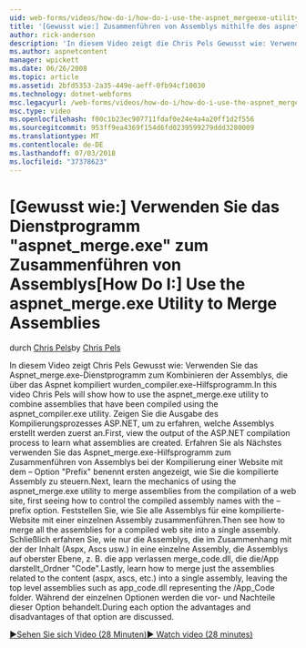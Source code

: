 ```yaml
---
uid: web-forms/videos/how-do-i/how-do-i-use-the-aspnet_mergeexe-utility-to-merge-assemblies
title: '[Gewusst wie:] Zusammenführen von Assemblys mithilfe des aspnet_merge.exe-Dienstprogramms | Microsoft-Dokumentation'
author: rick-anderson
description: 'In diesem Video zeigt die Chris Pels Gewusst wie: Verwenden des aspnet_merge.exe-Dienstprogramms zum Kombinieren der Assemblys, die über die aspnet_compiler.exe-Hilfsprogramm kompiliert wurden...'
ms.author: aspnetcontent
manager: wpickett
ms.date: 06/26/2008
ms.topic: article
ms.assetid: 2bfd5353-2a35-449e-aeff-0fb94cf10030
ms.technology: dotnet-webforms
msc.legacyurl: /web-forms/videos/how-do-i/how-do-i-use-the-aspnet_mergeexe-utility-to-merge-assemblies
msc.type: video
ms.openlocfilehash: f00c1b23ec907711fdaf0e24e4a4a20ff1d2f556
ms.sourcegitcommit: 953ff9ea4369f154d6fd0239599279ddd3280009
ms.translationtype: MT
ms.contentlocale: de-DE
ms.lasthandoff: 07/03/2018
ms.locfileid: "37378623"
---
```

<a name="how-do-i-use-the-aspnetmergeexe-utility-to-merge-assemblies"></a><span data-ttu-id="fdf6a-103">[Gewusst wie:] Verwenden Sie das Dienstprogramm "aspnet_merge.exe" zum Zusammenführen von Assemblys</span><span class="sxs-lookup"><span data-stu-id="fdf6a-103">[How Do I:] Use the aspnet_merge.exe Utility to Merge Assemblies</span></span>
====================
<span data-ttu-id="fdf6a-104">durch [Chris Pels](https://twitter.com/chrispels)</span><span class="sxs-lookup"><span data-stu-id="fdf6a-104">by [Chris Pels](https://twitter.com/chrispels)</span></span>

<span data-ttu-id="fdf6a-105">In diesem Video zeigt Chris Pels Gewusst wie: Verwenden Sie das Aspnet\_merge.exe-Dienstprogramm zum Kombinieren der Assemblys, die über das Aspnet kompiliert wurden\_compiler.exe-Hilfsprogramm.</span><span class="sxs-lookup"><span data-stu-id="fdf6a-105">In this video Chris Pels will show how to use the aspnet\_merge.exe utility to combine assemblies that have been compiled using the aspnet\_compiler.exe utility.</span></span> <span data-ttu-id="fdf6a-106">Zeigen Sie die Ausgabe des Kompilierungsprozesses ASP.NET, um zu erfahren, welche Assemblys erstellt werden zuerst an.</span><span class="sxs-lookup"><span data-stu-id="fdf6a-106">First, view the output of the ASP.NET compilation process to learn what assemblies are created.</span></span> <span data-ttu-id="fdf6a-107">Erfahren Sie als Nächstes verwenden Sie das Aspnet\_merge.exe-Hilfsprogramm zum Zusammenführen von Assemblys bei der Kompilierung einer Website mit dem – Option "Prefix" benennt ersten angezeigt, wie Sie die kompilierte Assembly zu steuern.</span><span class="sxs-lookup"><span data-stu-id="fdf6a-107">Next, learn the mechanics of using the aspnet\_merge.exe utility to merge assemblies from the compilation of a web site, first seeing how to control the compiled assembly names with the –prefix option.</span></span> <span data-ttu-id="fdf6a-108">Feststellen Sie, wie Sie alle Assemblys für eine kompilierte-Website mit einer einzelnen Assembly zusammenführen.</span><span class="sxs-lookup"><span data-stu-id="fdf6a-108">Then see how to merge all the assemblies for a compiled web site into a single assembly.</span></span> <span data-ttu-id="fdf6a-109">Schließlich erfahren Sie, wie nur die Assemblys, die im Zusammenhang mit der der Inhalt (Aspx, Ascs usw.) in eine einzelne Assembly, die Assemblys auf oberster Ebene, z. B. die app verlassen merge\_code.dll, die die/App darstellt\_Ordner "Code".</span><span class="sxs-lookup"><span data-stu-id="fdf6a-109">Lastly, learn how to merge just the assemblies related to the content (aspx, ascs, etc.) into a single assembly, leaving the top level assemblies such as app\_code.dll representing the /App\_Code folder.</span></span> <span data-ttu-id="fdf6a-110">Während der einzelnen Optionen werden die vor- und Nachteile dieser Option behandelt.</span><span class="sxs-lookup"><span data-stu-id="fdf6a-110">During each option the advantages and disadvantages of that option are discussed.</span></span>

[<span data-ttu-id="fdf6a-111">&#9654;Sehen Sie sich Video (28 Minuten)</span><span class="sxs-lookup"><span data-stu-id="fdf6a-111">&#9654; Watch video (28 minutes)</span></span>](https://channel9.msdn.com/Blogs/ASP-NET-Site-Videos/how-do-i-use-the-aspnet_mergeexe-utility-to-merge-assemblies)
